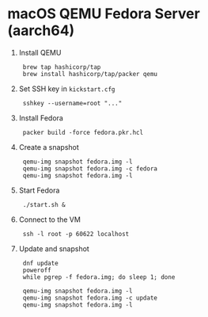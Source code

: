 # macOS QEMU Fedora Server (aarch64)

1. Install QEMU

		brew tap hashicorp/tap
		brew install hashicorp/tap/packer qemu

1. Set SSH key in `kickstart.cfg`

		sshkey --username=root "..."

1. Install Fedora

		packer build -force fedora.pkr.hcl

1. Create a snapshot

		qemu-img snapshot fedora.img -l
		qemu-img snapshot fedora.img -c fedora
		qemu-img snapshot fedora.img -l

1. Start Fedora

		./start.sh &

1. Connect to the VM

		ssh -l root -p 60622 localhost

1. Update and snapshot

		dnf update
		poweroff
		while pgrep -f fedora.img; do sleep 1; done

		qemu-img snapshot fedora.img -l
		qemu-img snapshot fedora.img -c update
		qemu-img snapshot fedora.img -l
